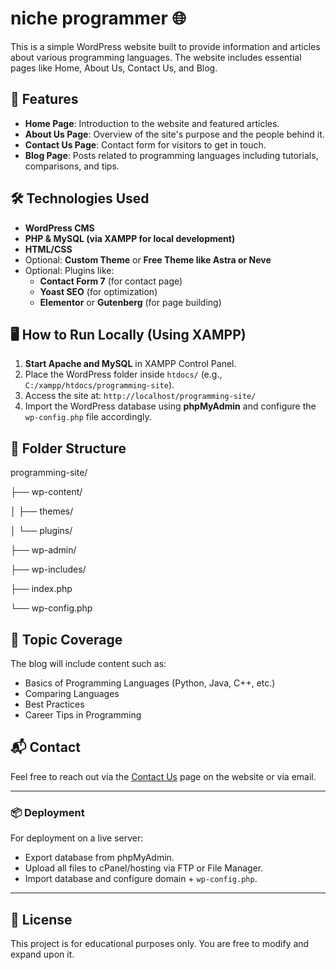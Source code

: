 # niche programmer 🌐

This is a simple WordPress website built to provide information and articles about various programming languages. The website includes essential pages like Home, About Us, Contact Us, and Blog.

## 🌟 Features

- **Home Page**: Introduction to the website and featured articles.
- **About Us Page**: Overview of the site's purpose and the people behind it.
- **Contact Us Page**: Contact form for visitors to get in touch.
- **Blog Page**: Posts related to programming languages including tutorials, comparisons, and tips.

## 🛠️ Technologies Used

- **WordPress CMS**
- **PHP & MySQL (via XAMPP for local development)**
- **HTML/CSS**
- Optional: **Custom Theme** or **Free Theme like Astra or Neve**
- Optional: Plugins like:
  - **Contact Form 7** (for contact page)
  - **Yoast SEO** (for optimization)
  - **Elementor** or **Gutenberg** (for page building)

## 🖥️ How to Run Locally (Using XAMPP)

1. **Start Apache and MySQL** in XAMPP Control Panel.
2. Place the WordPress folder inside `htdocs/` (e.g., `C:/xampp/htdocs/programming-site`).
3. Access the site at: `http://localhost/programming-site/`
4. Import the WordPress database using **phpMyAdmin** and configure the `wp-config.php` file accordingly.

## 📁 Folder Structure
programming-site/

├── wp-content/

│ ├── themes/

│ └── plugins/

├── wp-admin/

├── wp-includes/

├── index.php

└── wp-config.php

## 🧠 Topic Coverage

The blog will include content such as:

- Basics of Programming Languages (Python, Java, C++, etc.)
- Comparing Languages
- Best Practices
- Career Tips in Programming

## 📬 Contact

Feel free to reach out via the [Contact Us](http://localhost/programming-site/contact-us) page on the website or via email.

---

### 📦 Deployment

For deployment on a live server:

- Export database from phpMyAdmin.
- Upload all files to cPanel/hosting via FTP or File Manager.
- Import database and configure domain + `wp-config.php`.

---

## 📃 License

This project is for educational purposes only. You are free to modify and expand upon it.

